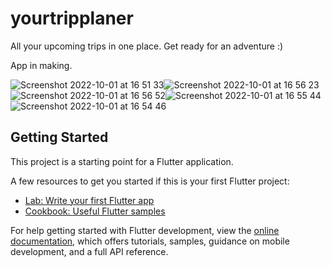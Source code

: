 # yourtripplaner

All your upcoming trips in one place. Get ready for an adventure :)

App in making.

![Screenshot 2022-10-01 at 16 51 33](https://user-images.githubusercontent.com/101131441/193415500-4557e598-bd9c-42bd-a335-9efa276a1981.png)![Screenshot 2022-10-01 at 16 56 23](https://user-images.githubusercontent.com/101131441/193415506-cdae8dda-6b7f-413b-a3e0-758c5ddaf43b.png)![Screenshot 2022-10-01 at 16 56 52](https://user-images.githubusercontent.com/101131441/193415509-62828a17-3aeb-47a5-a94b-056c4c9df4a1.png)![Screenshot 2022-10-01 at 16 55 44](https://user-images.githubusercontent.com/101131441/193415523-f4beb68c-142a-4744-9842-0751b6a3a526.png)
![Screenshot 2022-10-01 at 16 54 46](https://user-images.githubusercontent.com/101131441/193415518-76fffe7f-d494-4cf6-bd99-24ec81779539.png)



## Getting Started

This project is a starting point for a Flutter application.

A few resources to get you started if this is your first Flutter project:

- [Lab: Write your first Flutter app](https://docs.flutter.dev/get-started/codelab)
- [Cookbook: Useful Flutter samples](https://docs.flutter.dev/cookbook)

For help getting started with Flutter development, view the
[online documentation](https://docs.flutter.dev/), which offers tutorials,
samples, guidance on mobile development, and a full API reference.
